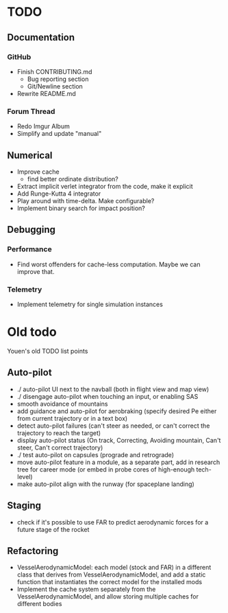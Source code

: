 # TODO

## Documentation


### GitHub
 - Finish CONTRIBUTING.md
   - Bug reporting section
   - Git/Newline section
 - Rewrite README.md

### Forum Thread

 - Redo Imgur Album
 - Simplify and update "manual"

## Numerical

 - Improve cache
   -  find better ordinate distribution?
 - Extract implicit verlet integrator from the code, make it explicit
 - Add Runge-Kutta 4 integrator
 - Play around with time-delta. Make configurable?
 - Implement binary search for impact position?

## Debugging

### Performance

 - Find worst offenders for cache-less computation. Maybe we can improve that.

### Telemetry

 - Implement telemetry for single simulation instances

# Old todo

Youen's old TODO list points

## Auto-pilot

 - ./ auto-pilot UI next to the navball (both in flight view and map view)
 - ./ disengage auto-pilot when touching an input, or enabling SAS
 - smooth avoidance of mountains
 - add guidance and auto-pilot for aerobraking (specify desired Pe either from current trajectory or in a text box)
 - detect auto-pilot failures (can't steer as needed, or can't correct the trajectory to reach the target)
 - display auto-pilot status (On track, Correcting, Avoiding mountain, Can't steer, Can't correct trajectory)
 - ./ test auto-pilot on capsules (prograde and retrograde)
 - move auto-pilot feature in a module, as a separate part, add in research tree for career mode (or embed in probe cores of high-enough tech-level)
 - make auto-pilot align with the runway (for spaceplane landing)

## Staging

 - check if it's possible to use FAR to predict aerodynamic forces for a future stage of the rocket

## Refactoring

 - VesselAerodynamicModel: each model (stock and FAR) in a different class that derives from VesselAerodynamicModel, and add a static function that instantiates the correct model for the installed mods
 - Implement the cache system separately from the VesselAerodynamicModel, and allow storing multiple caches for different bodies

